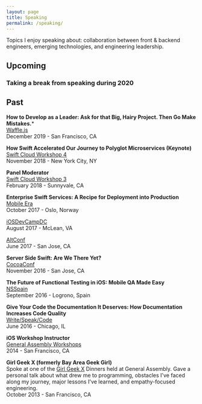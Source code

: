 ```yaml
---
layout: page
title: Speaking
permalink: /speaking/
---
```


Topics I enjoy speaking about: collaboration between front & backend engineers, emerging technologies, and engineering leadership.

## Upcoming
### Taking a break from speaking during 2020

## Past
**How to Develop as a Leader: Ask for that Big, Hairy Project. Then Go Make Mistakes.***<br>
[Waffle.js](https://wafflejs.com/)<br>
December 2019 - San Francisco, CA<br>

**How Swift Accelerated Our Journey to Polyglot Microservices (Keynote)**<br>
[Swift Cloud Workshop 4](https://twitter.com/swiftcloudshop?lang=en)<br>
November 2018 - New York City, NY<br>

**Panel Moderator**<br>
[Swift Cloud Workshop 3](https://twitter.com/swiftcloudshop?lang=en)<br>
February 2018 - Sunnyvale, CA<br>

**Enterprise Swift Services: A Recipe for Deployment into Production**<br>
[Mobile Era](https://mobileera.rocks/)<br>
October 2017 - Oslo, Norway<br>

[iOSDevCampDC](https://iosdevcampdc.com/)<br>
August 2017 - McLean, VA<br>

[AltConf](http://altconf.com/)<br>
June 2017 - San Jose, CA<br>

**Server Side Swift: Are We There Yet?**<br>
[CocoaConf](https://2019.nsspain.com/)<br>
November 2016 - San Jose, CA<br>

**The Future of Functional Testing in iOS: Mobile QA Made Easy**<br>
[NSSpain](https://2019.nsspain.com/)<br>
September 2016 - Logrono, Spain<br>

**Give Your Code the Documentation It Deserves: How Documentation Increases Code Quality**<br>
[Write/Speak/Code](https://www.writespeakcode.com/#conference)<br>
June 2016 - Chicago, IL<br>

**iOS Workshop Instructor**<br>
[General Assembly Workshops](https://generalassemb.ly/instructors/tripta-gupta/1735)<br>
2014 - San Francisco, CA<br>

**Girl Geek X (formerly Bay Area Geek Girl)**<br>
Spoke at one of the [Girl Geek X](https://girlgeek.io/) Dinners held at General Assembly. Gave a personal talk about what drew me to programming, obstacles I've faced along my journey, major lessons I've learned, and empathy-focused engineering.<br>
October 2013 - San Francisco, CA<br>